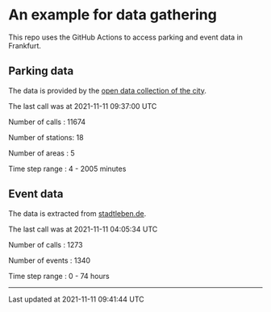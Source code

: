 # An example for data gathering

This repo uses the GitHub Actions to access parking and event data in Frankfurt.

## Parking data
The data is provided by the [open data collection of the city](https://www.offenedaten.frankfurt.de/).

The last call was at 2021-11-11 09:37:00 UTC

Number of calls   : 11674

Number of stations:    18

Number of areas   :     5

Time step range   :     4 -  2005 minutes


## Event data
The data is extracted from [stadtleben.de](https://stadtleben.de/frankfurt/).

The last call was at 2021-11-11 04:05:34 UTC

Number of calls   : 1273

Number of events  : 1340

Time step range   :    0 -   74 hours


----

Last updated at 2021-11-11 09:41:44 UTC
